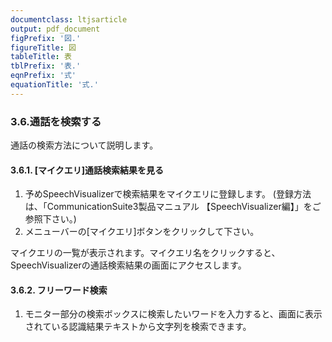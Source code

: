 ```yaml
---
documentclass: ltjsarticle
output: pdf_document
figPrefix: '図.'
figureTitle: 図
tableTitle: 表
tblPrefix: '表.'
eqnPrefix: '式'
equationTitle: '式.'
---
```


### 3.6.通話を検索する
通話の検索方法について説明します。

#### 3.6.1. [マイクエリ]通話検索結果を見る
1.	予めSpeechVisualizerで検索結果をマイクエリに登録します。
(登録方法は、「CommunicationSuite3製品マニュアル 【SpeechVisualizer編】」をご参照下さい。)
2.	メニューバーの[マイクエリ]ボタンをクリックして下さい。

マイクエリの一覧が表示されます。マイクエリ名をクリックすると、SpeechVisualizerの通話検索結果の画面にアクセスします。
  
#### 3.6.2. フリーワード検索
1.	モニター部分の検索ボックスに検索したいワードを入力すると、画面に表示されている認識結果テキストから文字列を検索できます。
